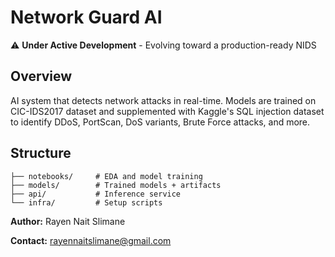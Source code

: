 # Network Guard AI

⚠️ **Under Active Development** - Evolving toward a production-ready NIDS

## Overview

AI system that detects network attacks in real-time. Models are trained on CIC-IDS2017 dataset and supplemented with Kaggle's SQL injection dataset to identify DDoS, PortScan, DoS variants, Brute Force attacks, and more.

## Structure

```
├── notebooks/     # EDA and model training
├── models/        # Trained models + artifacts
├── api/           # Inference service
└── infra/         # Setup scripts
```

**Author:** Rayen Nait Slimane

**Contact:** rayennaitslimane@gmail.com